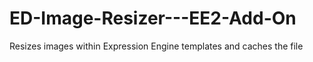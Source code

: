 ED-Image-Resizer---EE2-Add-On
=============================

Resizes images within Expression Engine templates and caches the file